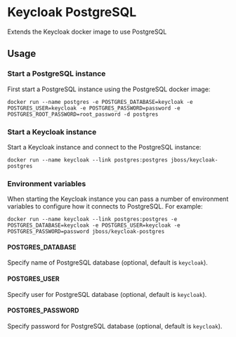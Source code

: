 # Keycloak PostgreSQL

Extends the Keycloak docker image to use PostgreSQL

## Usage

### Start a PostgreSQL instance

First start a PostgreSQL instance using the PostgreSQL docker image:

    docker run --name postgres -e POSTGRES_DATABASE=keycloak -e POSTGRES_USER=keycloak -e POSTGRES_PASSWORD=password -e POSTGRES_ROOT_PASSWORD=root_password -d postgres

### Start a Keycloak instance

Start a Keycloak instance and connect to the PostgreSQL instance:

    docker run --name keycloak --link postgres:postgres jboss/keycloak-postgres

### Environment variables

When starting the Keycloak instance you can pass a number of environment variables to configure how it connects to PostgreSQL. For example:

    docker run --name keycloak --link postgres:postgres -e POSTGRES_DATABASE=keycloak -e POSTGRES_USER=keycloak -e POSTGRES_PASSWORD=password jboss/keycloak-postgres

#### POSTGRES_DATABASE

Specify name of PostgreSQL database (optional, default is `keycloak`).

#### POSTGRES_USER

Specify user for PostgreSQL database (optional, default is `keycloak`).

#### POSTGRES_PASSWORD

Specify password for PostgreSQL database (optional, default is `keycloak`).
